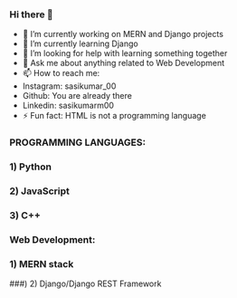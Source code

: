 ### Hi there 👋

- 🔭 I’m currently working on MERN and Django projects
- 🌱 I’m currently learning Django
- 🤔 I’m looking for help with learning something together
- 💬 Ask me about anything related to Web Development
- 📫 How to reach me: 
-    Instagram: sasikumar_00
-    Github: You are already there
-    Linkedin:  sasikumarm00
- ⚡ Fun fact: HTML is not a programming language

### PROGRAMMING LANGUAGES:
### 1) Python
### 2) JavaScript
### 3) C++

### Web Development:
### 1) MERN stack
###) 2) Django/Django REST Framework
